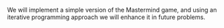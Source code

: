 We will implement a simple version of the Mastermind game, and using an iterative programming approach we will enhance it in future problems.
